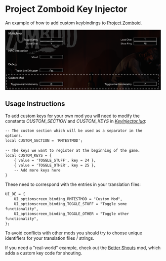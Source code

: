 # Project Zomboid Key Injector

An example of how to add custom keybindings to [Project Zomboid](http://projectzomboid.com/).

![poster](https://raw.githubusercontent.com/rm-code/pz-keyinjector/develop/poster.png)

## Usage Instructions

To add custom keys for your own mod you will need to modify the constants _CUSTOM_SECTION_ and _CUSTOM_KEYS_ in [_KeyInjector.lua_](https://raw.githubusercontent.com/rm-code/pz-keyinjector/develop/media/lua/client/KeyInjector.lua):

```
-- The custom section which will be used as a separator in the options.
local CUSTOM_SECTION = 'RMTESTMOD';

-- The keys we want to register at the beginning of the game.
local CUSTOM_KEYS = {
    { value = 'TOGGLE_STUFF', key = 24 },
    { value = 'TOGGLE_OTHER', key = 25 },
    -- Add more keys here
}

```

These need to correspond with the entries in your translation files:

```
UI_DE = {
    UI_optionscreen_binding_RMTESTMOD = "Custom Mod",
    UI_optionscreen_binding_TOGGLE_STUFF = "Toggle some functionality",
    UI_optionscreen_binding_TOGGLE_OTHER = "Toggle other functionality",
};

```

To avoid conflicts with other mods you should try to choose unique identifiers for your translation files / strings.

If you need a "real-world" example, check out the [Better Shouts](https://github.com/rm-code/Better-Shouts) mod, which adds a custom key code for shouting.
